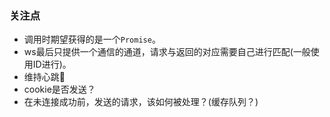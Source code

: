 ### 关注点
* 调用时期望获得的是一个`Promise`。
* ws最后只提供一个通信的通道，请求与返回的对应需要自己进行匹配(一般使用ID进行)。
* 维持心跳💓
* cookie是否发送？
* 在未连接成功前，发送的请求，该如何被处理？(缓存队列？)

